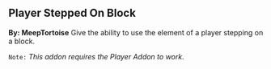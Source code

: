 ## Player Stepped On Block
**By: MeepTortoise**
Give the ability to use the element of a player stepping on a block.
<br>

`Note:` *This addon requires the Player Addon to work.*
